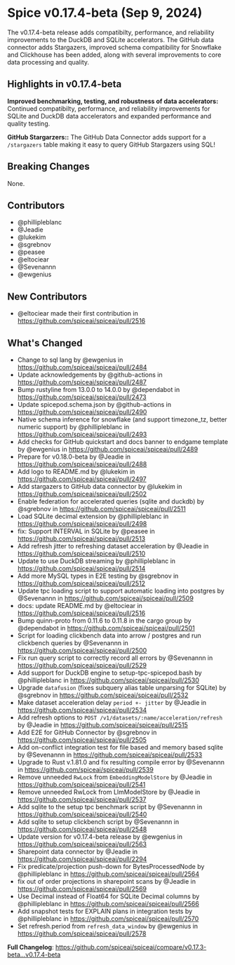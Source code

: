 # Spice v0.17.4-beta (Sep 9, 2024)

The v0.17.4-beta release adds compatibilty, performance, and reliability improvements to the DuckDB and SQLite accelerators. The GitHub data connector adds Stargazers, improved schema compatibility for Snowflake and Clickhouse has been added, along with several improvements to core data processing and quality.

## Highlights in v0.17.4-beta

**Improved benchmarking, testing, and robustness of data accelerators:** Continued compatibilty, performance, and reliability improvements for SQLite and DuckDB data accelerators and expanded performance and quality testing.

**GitHub Stargarzers::** The GitHub Data Connector adds support for a `/stargazers` table making it easy to query GitHub Stargazers using SQL!

## Breaking Changes

None.

## Contributors

- @phillipleblanc
- @Jeadie
- @lukekim
- @sgrebnov
- @peasee
- @eltociear
- @Sevenannn
- @ewgenius

## New Contributors

- @eltociear made their first contribution in https://github.com/spiceai/spiceai/pull/2516

## What's Changed

- Change to sql lang by @ewgenius in https://github.com/spiceai/spiceai/pull/2484
- Update acknowledgements by @github-actions in https://github.com/spiceai/spiceai/pull/2487
- Bump rustyline from 13.0.0 to 14.0.0 by @dependabot in https://github.com/spiceai/spiceai/pull/2473
- Update spicepod.schema.json by @github-actions in https://github.com/spiceai/spiceai/pull/2490
- Native schema inference for snowflake (and support timezone_tz, better numeric support) by @phillipleblanc in https://github.com/spiceai/spiceai/pull/2493
- Add checks for GitHub quickstart and docs banner to endgame template by @ewgenius in https://github.com/spiceai/spiceai/pull/2489
- Prepare for v0.18.0-beta by @Jeadie in https://github.com/spiceai/spiceai/pull/2488
- Add logo to README.md by @lukekim in https://github.com/spiceai/spiceai/pull/2497
- Add stargazers to GitHub data connector by @lukekim in https://github.com/spiceai/spiceai/pull/2502
- Enable federation for accelerated queries (sqlite and duckdb) by @sgrebnov in https://github.com/spiceai/spiceai/pull/2511
- Load SQLite decimal extension by @phillipleblanc in https://github.com/spiceai/spiceai/pull/2498
- fix: Support INTERVAL in SQLite by @peasee in https://github.com/spiceai/spiceai/pull/2513
- Add refresh jitter to refreshing dataset acceleration by @Jeadie in https://github.com/spiceai/spiceai/pull/2510
- Update to use DuckDB streaming by @phillipleblanc in https://github.com/spiceai/spiceai/pull/2514
- Add more MySQL types in E2E testing by @sgrebnov in https://github.com/spiceai/spiceai/pull/2512
- Update tpc loading script to support automatic loading into postgres by @Sevenannn in https://github.com/spiceai/spiceai/pull/2509
- docs: update README.md by @eltociear in https://github.com/spiceai/spiceai/pull/2516
- Bump quinn-proto from 0.11.6 to 0.11.8 in the cargo group by @dependabot in https://github.com/spiceai/spiceai/pull/2501
- Script for loading clickbench data into arrow / postgres and run clickbench queries by @Sevenannn in https://github.com/spiceai/spiceai/pull/2500
- Fix run query script to correctly record all errors by @Sevenannn in https://github.com/spiceai/spiceai/pull/2529
- Add support for DuckDB engine to setup-tpc-spicepod.bash by @phillipleblanc in https://github.com/spiceai/spiceai/pull/2530
- Upgrade `datafusion` (fixes subquery alias table unparsing for SQLite) by @sgrebnov in https://github.com/spiceai/spiceai/pull/2532
- Make dataset acceleration delay `period +- jitter` by @Jeadie in https://github.com/spiceai/spiceai/pull/2534
- Add refresh options to `POST /v1/datasets/:name/acceleration/refresh` by @Jeadie in https://github.com/spiceai/spiceai/pull/2515
- Add E2E for GitHub Connector by @sgrebnov in https://github.com/spiceai/spiceai/pull/2505
- Add on-conflict integration test for file based and memory based sqlite by @Sevenannn in https://github.com/spiceai/spiceai/pull/2533
- Upgrade to Rust v.1.81.0 and fix resulting compile error by @Sevenannn in https://github.com/spiceai/spiceai/pull/2539
- Remove unneeded `RwLock` from `EmbeddingModelStore` by @Jeadie in https://github.com/spiceai/spiceai/pull/2541
- Remove unneeded RwLock from LlmModelStore by @Jeadie in https://github.com/spiceai/spiceai/pull/2537
- Add sqlite to the setup tpc benchmark script by @Sevenannn in https://github.com/spiceai/spiceai/pull/2540
- Add sqlite to setup clickbench script by @Sevenannn in https://github.com/spiceai/spiceai/pull/2548
- Update version for v0.17.4-beta release by @ewgenius in https://github.com/spiceai/spiceai/pull/2563
- Sharepoint data connector by @Jeadie in https://github.com/spiceai/spiceai/pull/2294
- Fix predicate/projection push-down for BytesProcessedNode by @phillipleblanc in https://github.com/spiceai/spiceai/pull/2564
- fix out of order projections in sharepoint scans by @Jeadie in https://github.com/spiceai/spiceai/pull/2569
- Use Decimal instead of Float64 for SQLite Decimal columns by @phillipleblanc in https://github.com/spiceai/spiceai/pull/2566
- Add snapshot tests for EXPLAIN plans in integration tests by @phillipleblanc in https://github.com/spiceai/spiceai/pull/2570
- Set refresh.period from `refresh_data_window` by @ewgenius in https://github.com/spiceai/spiceai/pull/2578

**Full Changelog**: https://github.com/spiceai/spiceai/compare/v0.17.3-beta...v0.17.4-beta
